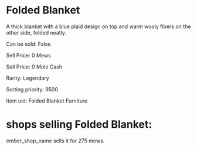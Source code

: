 # Folded Blanket

A thick blanket with a blue plaid design on top and warm wooly fibers on the other side, folded neatly.

Can be sold: False

Sell Price: 0 Mews

Sell Price: 0 Mole Cash

Rarity: Legendary

Sorting priority: 9500

Item uid: Folded Blanket Furniture

# shops selling Folded Blanket:

ember_shop_name sells it for 275 mews.